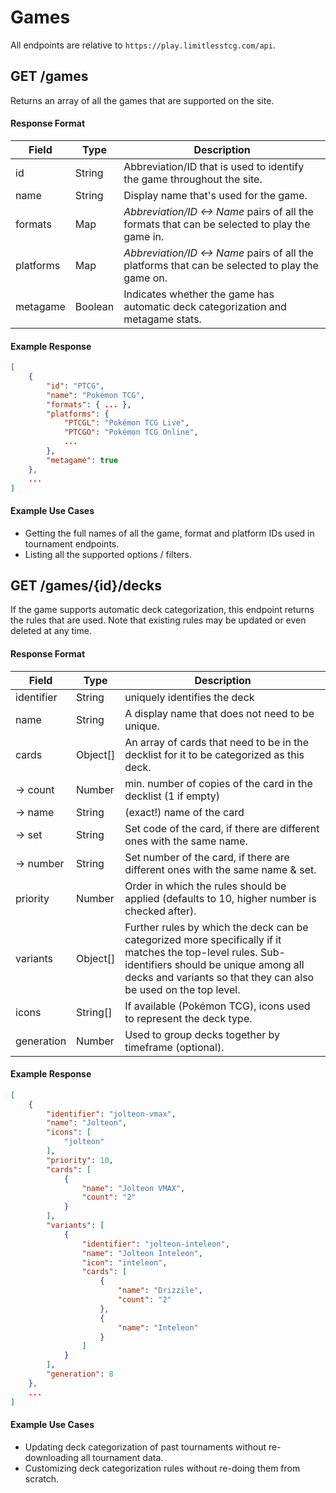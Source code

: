# Games

All endpoints are relative to `https://play.limitlesstcg.com/api`.

## GET /games
Returns an array of all the games that are supported on the site.

#### Response Format
| Field | Type | Description |
| --- | --- | --- |
| id | String | Abbreviation/ID that is used to identify the game throughout the site. |
| name | String | Display name that's used for the game. |
| formats | Map | *Abbreviation/ID <-> Name* pairs of all the formats that can be selected to play the game in. |
| platforms | Map | *Abbreviation/ID <-> Name* pairs of all the platforms that can be selected to play the game on. |
| metagame | Boolean | Indicates whether the game has automatic deck categorization and metagame stats. |

#### Example Response
```json
[
    {
        "id": "PTCG",
        "name": "Pokémon TCG",
        "formats": { ... },
        "platforms": {
            "PTCGL": "Pokémon TCG Live",
            "PTCGO": "Pokémon TCG Online",
            ...
        },
        "metagame": true
    },
    ...
]
```

#### Example Use Cases
- Getting the full names of all the game, format and platform IDs used in tournament endpoints.
- Listing all the supported options / filters.

## GET /games/{id}/decks
If the game supports automatic deck categorization, this endpoint returns the rules that are used. Note that existing rules may be updated or even deleted at any time.

#### Response Format
| Field | Type | Description |
| --- | --- | --- |
| identifier | String | uniquely identifies the deck |
| name | String | A display name that does not need to be unique. |
| cards | Object[] | An array of cards that need to be in the decklist for it to be categorized as this deck. |
| → count | Number | min. number of copies of the card in the decklist (1 if empty) |
| → name | String | (exact!) name of the card |
| → set | String | Set code of the card, if there are different ones with the same name. |
| → number | String | Set number of the card, if there are different ones with the same name & set. |
| priority | Number | Order in which the rules should be applied (defaults to 10, higher number is checked after). |
| variants | Object[] | Further rules by which the deck can be categorized more specifically if it matches the top-level rules. Sub-identifiers should be unique among all decks and variants so that they can also be used on the top level. |
| icons | String[] | If available (Pokémon TCG), icons used to represent the deck type. |
| generation | Number | Used to group decks together by timeframe (optional). |

#### Example Response
```json
[
    {
        "identifier": "jolteon-vmax",
        "name": "Jolteon",
        "icons": [
            "jolteon"
        ],
        "priority": 10,
        "cards": [
            {
                "name": "Jolteon VMAX",
                "count": "2"
            }
        ],
        "variants": [
            {
                "identifier": "jolteon-inteleon",
                "name": "Jolteon Inteleon",
                "icon": "inteleon",
                "cards": [
                    {
                        "name": "Drizzile",
                        "count": "2"
                    },
                    {
                        "name": "Inteleon"
                    }
                ]
            }
        ],
        "generation": 8
    },
    ...
]
```

#### Example Use Cases
- Updating deck categorization of past tournaments without re-downloading all tournament data.
- Customizing deck categorization rules without re-doing them from scratch.